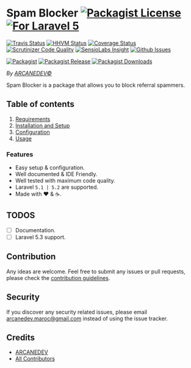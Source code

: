 # Spam Blocker [![Packagist License][badge_license]](LICENSE.md) [![For Laravel 5][badge_laravel]][link-github-repo]

[![Travis Status][badge_build]][link-travis]
[![HHVM Status][badge_hhvm]][link-hhvm]
[![Coverage Status][badge_coverage]][link-scrutinizer]
[![Scrutinizer Code Quality][badge_quality]][link-scrutinizer]
[![SensioLabs Insight][badge_insight]][link-insight]
[![Github Issues][badge_issues]][link-github-issues]

[![Packagist][badge_package]][link-packagist]
[![Packagist Release][badge_release]][link-packagist]
[![Packagist Downloads][badge_downloads]][link-packagist]

*By [ARCANEDEV&copy;](http://www.arcanedev.net/)*

Spam Blocker is a package that allows you to block referral spammers.

## Table of contents

1. [Requirements](_docs/1.Requirements.md)
2. [Installation and Setup](_docs/2.Installation-and-Setup.md)
3. [Configuration](_docs/3.Configuration.md)
4. [Usage](_docs/4.Usage.md)

### Features

  * Easy setup &amp; configuration.
  * Well documented &amp; IDE Friendly.
  * Well tested with maximum code quality.
  * Laravel `5.1 | 5.2` are supported.
  * Made with :heart: &amp; :coffee:.
  
## TODOS

  - [ ] Documentation.
  - [ ] Laravel 5.3 support.

## Contribution

Any ideas are welcome. Feel free to submit any issues or pull requests, please check the [contribution guidelines](CONTRIBUTING.md).

## Security

If you discover any security related issues, please email arcanedev.maroc@gmail.com instead of using the issue tracker.

## Credits

- [ARCANEDEV][link-author]
- [All Contributors][link-contributors]

[badge_laravel]:      https://img.shields.io/badge/For-Laravel%205.1|5.2-orange.svg?style=flat-square
[badge_license]:      https://img.shields.io/packagist/l/arcanedev/spam-blocker.svg?style=flat-square
[badge_build]:        https://img.shields.io/travis/ARCANEDEV/SpamBlocker.svg?style=flat-square
[badge_hhvm]:         https://img.shields.io/hhvm/arcanedev/spam-blocker.svg?style=flat-square
[badge_coverage]:     https://img.shields.io/scrutinizer/coverage/g/ARCANEDEV/SpamBlocker.svg?style=flat-square
[badge_quality]:      https://img.shields.io/scrutinizer/g/ARCANEDEV/SpamBlocker.svg?style=flat-square
[badge_insight]:      https://img.shields.io/sensiolabs/i/e689a60e-fa4f-4905-8219-d628bb8d74e2.svg?style=flat-square
[badge_issues]:       https://img.shields.io/github/issues/ARCANEDEV/SpamBlocker.svg?style=flat-square
[badge_package]:      https://img.shields.io/badge/package-arcanedev/spam--blocker-blue.svg?style=flat-square
[badge_release]:      https://img.shields.io/packagist/v/arcanedev/spam-blocker.svg?style=flat-square
[badge_downloads]:    https://img.shields.io/packagist/dt/arcanedev/spam-blocker.svg?style=flat-square

[link-author]:        https://github.com/arcanedev-maroc
[link-github-repo]:   https://github.com/ARCANEDEV/SpamBlocker
[link-github-issues]: https://github.com/ARCANEDEV/SpamBlocker/issues
[link-contributors]:  https://github.com/ARCANEDEV/SpamBlocker/graphs/contributors
[link-packagist]:     https://packagist.org/packages/arcanedev/spam-blocker
[link-travis]:        https://travis-ci.org/ARCANEDEV/SpamBlocker
[link-hhvm]:          http://hhvm.h4cc.de/package/arcanedev/spam-blocker
[link-scrutinizer]:   https://scrutinizer-ci.com/g/ARCANEDEV/SpamBlocker/?branch=master
[link-insight]:       https://insight.sensiolabs.com/projects/e689a60e-fa4f-4905-8219-d628bb8d74e2
